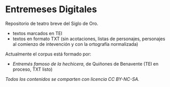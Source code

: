 # Entremeses Digitales

Repositorio de teatro breve del Siglo de Oro.

* textos marcados en TEI
* textos en formato TXT (sin acotaciones, listas de personajes, personajes al comienzo de intevención y con la ortografía normalizada)

Actualmente el corpus está formado por: 
* *Entremés famoso de la hechicera*, de Quiñones de Benavente (TEI en proceso, TXT listo)

*Todos los contenidos se comparten con licencia CC BY-NC-SA.*